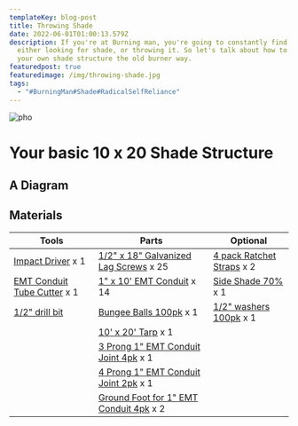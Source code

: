 ```yaml
---
templateKey: blog-post
title: Throwing Shade
date: 2022-06-01T01:00:13.579Z
description: If you're at Burning man, you're going to constantly find yourself
  either looking for shade, or throwing it. So let's talk about how to build
  your own shade structure the old burner way.
featuredpost: true
featuredimage: /img/throwing-shade.jpg
tags:
  - "#BurningMan#Shade#RadicalSelfReliance"
---
```

![pho](/img/shade.png)

# Your basic 10 x 20 Shade Structure

## A Diagram

## Materials

| Tools                                                                                                                                                                            | Parts                                                                                                                            | Optional                                                                                                      |
| -------------------------------------------------------------------------------------------------------------------------------------------------------------------------------- | -------------------------------------------------------------------------------------------------------------------------------- | ------------------------------------------------------------------------------------------------------------- |
| [Impact Driver](https://www.homedepot.com/p/RYOBI-ONE-HP-18V-Brushless-Cordless-Compact-1-4-in-Impact-Driver-Kit-with-2-1-5-Ah-Batteries-Charger-and-Bag-PSBID01K/313438683) x 1 | [1/2" x 18" Galvanized Lag Screws](https://www.seaport-marine.com/shop/bolts/lag-bolts/1-2-x-18-galvanized-lag-bolt-detail) x 25 | [4 pack Ratchet Straps](https://www.amazon.com/gp/product/B01F7KSAGI/) x 2                                    |
| [EMT Conduit Tube Cutter](https://www.amazon.com/gp/product/B005M2A3CQ/) x 1                                                                                                     | [1" x 10' EMT Conduit](https://www.homedepot.com/p/1-in-x-10-ft-Electric-Metallic-Tube-EMT-Conduit-101568/100400409) x 14        | [Side Shade 70%](https://www.amazon.com/Resistant-6-5x10FT-Material-Reinforced-Greenhouse/dp/B09BKNGLPQ/) x 1 |
| [1/2" drill bit](https://www.amazon.com/CASOMAN-Pieces-Magnetic-Driver-SAE%EF%BC%8C48mm/dp/B09BCRYD87/ref=sr_1_32_sspa)                                                                                                                                                                          | [Bungee Balls 100pk](https://www.amazon.com/dp/B07D4QW4JR) x 1                                                                   | [1/2" washers 100pk](https://amazon.com/dp/B000BPK6LC) x 1                                                                                                               |
|                                                                                                                                                                                  | [10' x 20' Tarp](https://www.amazon.com/gp/product/B07D41SQ4M/ref=ox_sc_act_title_1) x 1                           |                                                                                                               |
|                                                                                                                                                                                  | [3 Prong 1" EMT Conduit Joint 4pk](https://www.amazon.com/gp/product/B06WD8CGRL/) x 1                                            |                                                                                                               |
|                                                                                                                                                                                  | [4 Prong 1" EMT Conduit Joint 2pk](https://www.amazon.com/gp/product/B071HHDW2Z/ref=ox_sc_act_title_2) x 1                   |                                                                                                               |
|                                                                                                                                                                                  | [Ground Foot for 1" EMT Conduit 4pk](https://www.amazon.com/gp/product/B06XDLSVSX/) x 2                                              |                                                                                                               |
